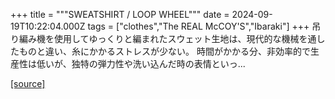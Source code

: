 +++
title = """SWEATSHIRT / LOOP WHEEL"""
date = 2024-09-19T10:22:04.000Z
tags = ["clothes","The REAL McCOY'S","Ibaraki"]
+++
吊り編み機を使用してゆっくりと編まれたスウェット生地は、現代的な機械を通したものと違い、糸にかかるストレスが少ない。 時間がかかる分、非効率的で生産性は低いが、独特の弾力性や洗い込んだ時の表情といっ...

[[source]](https://the-realmccoys.ocnk.net/product/172)
